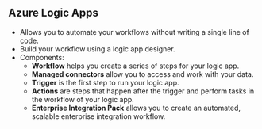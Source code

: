

## Azure Logic Apps

- Allows you to automate your workflows without writing a single line of code.
- Build your workflow using a logic app designer.
- Components:
  - **Workflow** helps you create a series of steps for your logic app.
  - **Managed connectors** allow you to access and work with your data.
  - **Trigger** is the first step to run your logic app. 
  - **Actions** are steps that happen after the trigger and perform tasks in the workflow of your logic app.
  - **Enterprise Integration Pack** allows you to create an automated, scalable enterprise integration workflow.